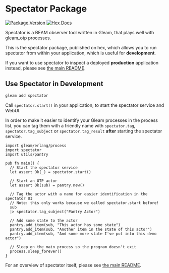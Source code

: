 # Spectator Package

[![Package Version](https://img.shields.io/hexpm/v/spectator)](https://hex.pm/packages/spectator)
[![Hex Docs](https://img.shields.io/badge/hex-docs-ffaff3)](https://hexdocs.pm/spectator/)

Spectator is a BEAM observer tool written in Gleam, that plays well with gleam_otp processes.

This is the spectator package, published on hex, which allows you to run spectator from within your application, which is useful for **development**.

If you want to use spectator to inspect a deployed **production** application instead, please see [the main README](https://github.com/JonasGruenwald/spectator/blob/main/README.md#use-spectator-in-production).

## Use Spectator in Development

```sh
gleam add spectator
```

Call `spectator.start()` in your application, to start the spectator service and WebUI.

In order to make it easier to identify your Gleam processes in the process list, you can tag them with a friendly name with `spectator.tag`, `spectator.tag_subject` or `spectator.tag_result` **after** starting the spectator service.

```gleam
import gleam/erlang/process
import spectator
import utils/pantry

pub fn main() {
  // Start the spectator service
  let assert Ok(_) = spectator.start()

  // Start an OTP actor
  let assert Ok(sub) = pantry.new()

  // Tag the actor with a name for easier identification in the spectator UI
  // Note: this only works because we called spectator.start before!
  sub
  |> spectator.tag_subject("Pantry Actor")

  // Add some state to the actor
  pantry.add_item(sub, "This actor has some state")
  pantry.add_item(sub, "Another item in the state of this actor")
  pantry.add_item(sub, "And some more state I've put into this demo actor")

  // Sleep on the main process so the program doesn't exit
  process.sleep_forever()
}
```

For an overview of spectator itself, please see [the main README](https://github.com/JonasGruenwald/spectator/blob/main/README.md).
